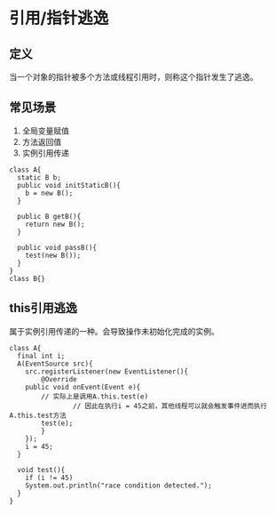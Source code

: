﻿# 引用/指针逃逸
## 定义
当一个对象的指针被多个方法或线程引用时，则称这个指针发生了逃逸。
## 常见场景
1. 全局变量赋值
2. 方法返回值
3. 实例引用传递
````
class A{
  static B b;
  public void initStaticB(){
    b = new B();
  }

  public B getB(){
    return new B();
  }

  public void passB(){
    test(new B());
  }
}
class B{}
````
## this引用逃逸
属于实例引用传递的一种。会导致操作未初始化完成的实例。
````
class A{
  final int i;
  A(EventSource src){
    src.registerListener(new EventListener(){
    	@Override
	public void onEvent(Event e){
		// 实际上是调用A.this.test(e)
                // 因此在执行i = 45之前，其他线程可以就会触发事件进而执行A.this.test方法
		test(e);
        }
    });
    i = 45;
  }

  void test(){
    if (i != 45)
	System.out.println("race condition detected.");
  }
}
````
